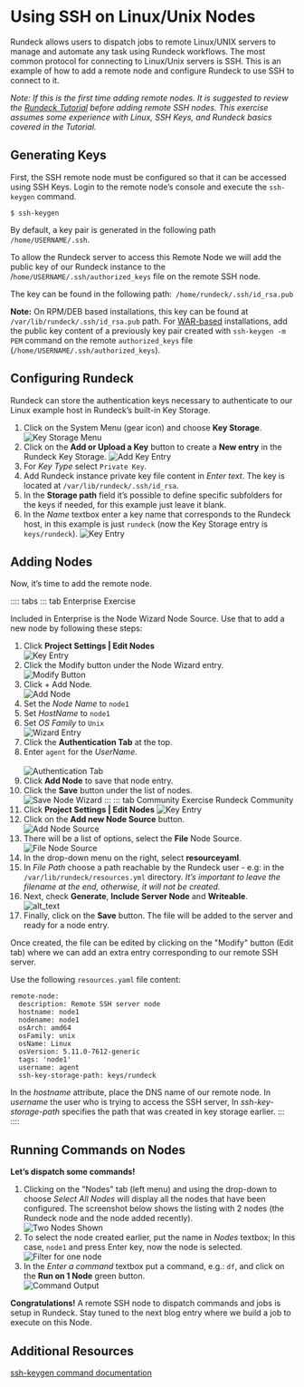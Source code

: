 
# Using SSH on Linux/Unix Nodes

Rundeck allows users to dispatch jobs to remote Linux/UNIX servers to manage and automate any task using Rundeck workflows. The most common protocol for connecting to Linux/Unix servers is SSH. This is an example of how to add a remote node and configure Rundeck to use SSH to connect to it.

_Note: If this is the first time adding remote nodes. It is suggested to review the [Rundeck Tutorial](/learning/tutorial/preparing.md) before adding remote SSH nodes. This exercise assumes some experience with Linux, SSH Keys, and Rundeck basics covered in the Tutorial._


## Generating Keys

First, the SSH remote node must be configured so that it can be accessed using SSH Keys. Login to the remote node’s console and execute the `ssh-keygen` command.

```
$ ssh-keygen
```

By default, a key pair is generated in the following path `/home/USERNAME/.ssh`.

To allow the Rundeck server to access this Remote Node we will add the public key of our Rundeck instance to the /`home/USERNAME/.ssh/authorized_keys` file on the remote SSH node.

The key can be found in the following path:` /home/rundeck/.ssh/id_rsa.pub`

**Note:** On RPM/DEB based installations, this key can be found at `/var/lib/rundeck/.ssh/id_rsa.pub` path. For [WAR-based](/administration/install/jar.md#installing-as-an-executable-war) installations, add the public key content of a previously key pair created with `ssh-keygen -m PEM` command on the remote `authorized_keys` file (`/home/USERNAME/.ssh/authorized_keys`).

## Configuring Rundeck

Rundeck can store the authentication keys necessary to authenticate to our Linux example host in Rundeck’s built-in Key Storage.

1. Click on the System Menu (gear icon) and choose **Key Storage**.
    ![Key Storage Menu](@assets/img/howto-ssh-keystoragemenu.png)
1.  Click on the **Add or Upload a Key** button to create a **New entry** in the Rundeck Key Storage.
    ![Add Key Entry](@assets/img/howto-ssh-addkey.png)
1. For *Key Type* select `Private Key`.
1. Add Rundeck instance private key file content in *Enter text*. The key is located at `/var/lib/rundeck/.ssh/id_rsa`.
1. In the **Storage path** field it’s possible to define specific subfolders for the keys if needed, for this example just leave it blank.
1. In the *Name* textbox enter a key name that corresponds to the Rundeck host, in this example is just `rundeck` (now the Key Storage entry is `keys/rundeck`).
    ![Key Entry](@assets/img/howto-ssh-keyentry.png)

## Adding Nodes
Now, it’s time to add the remote node.

:::: tabs
::: tab Enterprise Exercise

Included in Enterprise is the Node Wizard Node Source. Use that to add a new node by following these steps:

1. Click **Project Settings | Edit Nodes**
    <br>![Key Entry](@assets/img/howto-ssh-editnodes.png)
1. Click the Modify button under the Node Wizard entry.
    <br>![Modify Button](@assets/img/howto-ssh-modifynodesource.png)
1. Click + Add Node.
    <br>![Add Node](@assets/img/howto-ssh-addnode.png)
1. Set the *Node Name* to `node1`
1. Set *HostName* to `node1`
1. Set *OS Family* to `Unix`
    <br>![Wizard Entry](@assets/img/howto-ssh-nodeewizardentry.png)
1. Click the **Authentication Tab** at the top.
1. Enter `agent` for the *UserName*.
    <br><br>![Authentication Tab](@assets/img/howto-ssh-wizardauthtab.png)
1. Click **Add Node** to save that node entry.
1. Click the **Save** button under the list of nodes.
    <br>![Save Node Wizard](@assets/img/howto-ssh-savenodewizard.png)
:::
::: tab Community Exercise
Rundeck Community
1. Click **Project Settings | Edit Nodes**
    ![Key Entry](@assets/img/howto-ssh-editnodes.png)
2. Click on the **Add new Node Source** button.
    <br>![Add Node Source](@assets/img/howto-ssh-addnodesource.png)
3. There will be a list of options, select the **File** Node Source.
    <br>![File Node Source](@assets/img/howto-ssh-filenodesource.png)
4. In the drop-down menu on the right, select **resourceyaml**.
5. In *File Path* choose a path reachable by the Rundeck user - e.g: in the `/var/lib/rundeck/resources.yml` directory. _It’s important to leave the filename at the end, otherwise, it will not be created._
6. Next, check **Generate**, **Include Server Node** and **Writeable**.
    <br>![alt_text](@assets/img/howto-ssh-filenodesource-filled.png)
7. Finally, click on the **Save** button. The file will be added to the server and ready for a node entry.

Once created, the file can be edited by clicking on the "Modify" button  (Edit tab)  where we can add an extra entry corresponding to our remote SSH server.

Use the following `resources.yaml` file content:

```
remote-node:
  description: Remote SSH server node
  hostname: node1
  nodename: node1
  osArch: amd64
  osFamily: unix
  osName: Linux
  osVersion: 5.11.0-7612-generic
  tags: 'node1'
  username: agent
  ssh-key-storage-path: keys/rundeck
```

In the *hostname* attribute, place the DNS name of our remote node. In *username* the user who is trying to access the SSH server, In *ssh-key-storage-path* specifies the path that was created in key storage earlier.
:::
::::

## Running Commands on Nodes
**Let’s dispatch some commands!**

1. Clicking on the "Nodes" tab (left menu) and using the drop-down to choose _Select All Nodes_  will display all the nodes that have been configured. The screenshot below shows the listing with 2 nodes (the Rundeck node and the node added recently).
    <br>![Two Nodes Shown](@assets/img/howto-ssh-dispatch1.png)
1. To select the node created earlier, put the name in _Nodes_ textbox; In this case, `node1` and press Enter key, now the node is selected.
    <br>![Filter for one node](@assets/img/howto-ssh-dispatch2.png)
1. In the _Enter a command_ textbox put a command, e.g.: `df`, and click on the **Run on 1 Node** green button.
    <br>![Command Output](@assets/img/howto-ssh-dispatch3.png)

**Congratulations!** A remote SSH node to dispatch commands and jobs is setup in Rundeck. Stay tuned to the next blog entry where we build a job to execute on this Node.

## Additional Resources

[ssh-keygen command documentation](https://linux.die.net/man/1/ssh-keygen)
